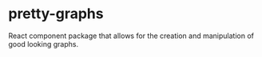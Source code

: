 # pretty-graphs
React component package that allows for the creation and manipulation of good looking graphs. 
